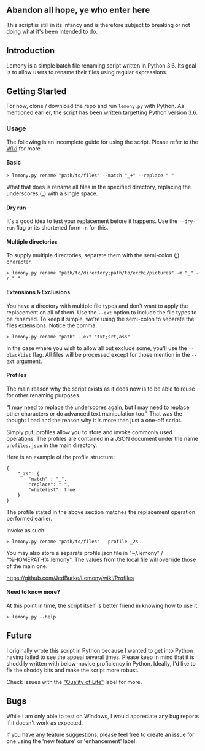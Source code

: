 ## Abandon all hope, ye who enter here

This script is still in its infancy and is therefore subject to breaking or not doing what it's been intended to do.

## Introduction

Lemony is a simple batch file renaming script written in Python 3.6. Its goal is to allow users to rename their files using regular expressions.

## Getting Started

For now, clone / download the repo and run `lemony.py` with Python. As mentioned earlier, the script has been written targetting Python version 3.6.

### Usage

The following is an incomplete guide for using the script. Please refer to the [Wiki](https://github.com/JedBurke/Lemony/wiki) for more.

#### Basic

```
> lemony.py rename "path/to/files" --match "_+" --replace " "
```

What that does is rename all files in the specified directory, replacing the underscores (_) with a single space.

#### Dry run

It's a good idea to test your replacement before it happens. Use the `--dry-run` flag or its shortened form `-n` for this.

#### Multiple directories

To supply multiple directories, separate them with the semi-colon (;) character.

```
> lemony.py rename "path/to/directory;path/to/ecchi/pictures" -m "_" -r " "
```

#### Extensions & Exclusions

You have a directory with multiple file types and don't want to apply the replacement on all of them. Use the `--ext` option to include the file types to be renamed. To keep it simple, we're using the semi-colon to separate the files extensions. Notice the comma.

```
> lemony.py rename "path" --ext "txt;srt,ass"
```

In the case where you wish to allow all but exclude some, you'll use the `--blacklist` flag. All files will be processed except for those mention in the `--ext` argument.

#### Profiles

The main reason why the script exists as it does now is to be able to reuse for other renaming purposes.

"I may need to replace the underscores again, but I may need to replace other characters or do advanced text manipulation too." That was the thought I had and the reason why it is more than just a one-off script.

Simply put, profiles allow you to store and invoke commonly used operations. The profiles are contained in a JSON document under the name `profiles.json` in the main directory.

Here is an example of the profile structure:

```
{
    "_2s": {
        "match" : "_",
        "replace": " ",
        "whitelist": true
    }
}
```

The profile stated in the above section matches the replacement operation performed earlier.

Invoke as such:

```
> lemony.py rename "path/to/files" --profile _2s
```

You may also store a separate profile.json file in "~/.lemony" / "%HOMEPATH%\.lemony". The values from the local file will override those of the main one.

https://github.com/JedBurke/Lemony/wiki/Profiles

#### Need to know more?

At this point in time, the script itself is better friend in knowing how to use it.

```
> lemony.py --help
```


## Future

I originally wrote this script in Python because I wanted to get into Python having failed to see the appeal several times. Please keep in mind that it is shoddily written with below-novice proficiency in Python. Ideally, I'd like to fix the shoddy bits and make the script more robust.

Check issues with the ["Quality of Life"](https://github.com/JedBurke/Lemony/issues?q=is%3Aissue+is%3Aopen+label%3A%22quality+of+life%22) label for more.

## Bugs

While I am only able to test on Windows, I would appreciate any bug reports if it doesn't work as expected.

If you have any feature suggestions, please feel free to create an issue for one using the 'new feature' or 'enhancement' label.
